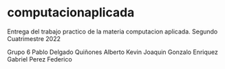 # computacionaplicada
Entrega del trabajo practico de la materia computacion aplicada. Segundo Cuatrimestre 2022

Grupo 6
Pablo Delgado Quiñones
Alberto Kevin Joaquin
Gonzalo Enriquez
Gabriel Perez Federico
